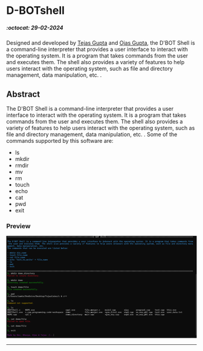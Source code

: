 # D-BOTshell
##### :octocat: 29-02-2024

Designed and developed by [Tejas Gupta](https://github.com/multiverseweb) and [Ojas Gupta](https://github.com/ojas-git), the D'BOT Shell is a command-line interpreter that provides a user interface to interact with the operating system. It is a program that takes commands from the user and executes them. The shell also provides a variety of features to help users interact with the operating system, such as file and directory management, data manipulation, etc. .

## Abstract

The D'BOT Shell is a command-line interpreter that provides a user interface to interact with the operating system. It is a program that takes commands from the user and executes them. The shell also provides a variety of features to help users interact with the operating system, such as file and directory management, data manipulation, etc. . Some of the commands supported by this software are:

- ls
- mkdir
- rmdir
- mv
- rm
- touch
- echo
- cat
- pwd
- exit

### Preview

![](dbot.png)

---
